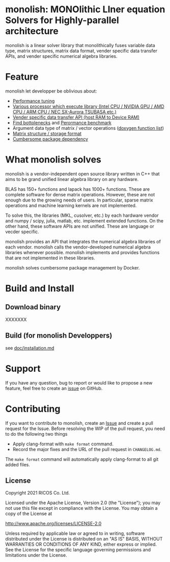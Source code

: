 # monolish: MONOlithic LIner equation Solvers for Highly-parallel architecture
monolish is a linear solver library that monolithically fuses variable data type, matrix structures, matrix data format, vender specific data transfer APIs, and vender specific numerical algebra libraries.

# Feature
monolish let developper be oblivious about:
- [Performance tuning][tuning_rule]
- [Various processor which execute library  (Intel CPU / NVIDIA GPU / AMD CPU / ARM CPU / NEC SX-Aurora TSUBASA etc.) ][oplist]
- [Vender specific data transfer API (host RAM to Device RAM)][gpu]
- [Find bottolenecks][logger] and [Perormance benchmark][perfviewer]
- Argument data type of matrix / vector operations ([doxygen function list][doxy_func])
- [Matrix structure / storage format][matrix_storage]
- [Cumbersome package dependency][build]

[oplist]: doc/operation_list.md
[gpu]: doc/gpu.md
[doxy_func]: XXXXXXXXXXXXXXX
[build]: doc/build.md
[logger]: XXXXXXXXXXXXXXXXXXXXXXXXX
[perfviewer]: XXXXXXXXXXXXXXXXXX
[matrix_storage]: XXXXXXXXXXXXXXXX
[tuning_rule]: XXXXXXXXXXXXXXX 

# What monolish solves
monolish is a vendor-independent open source library written in C++ that aims to be grand unified linear algebra library on any hardware.

BLAS has 150+ functions and lapack has 1000+ functions. These are complete software for dense matrix operations. 
However, these are not enough due to the growing needs of users. 
In particular, sparse matrix operations and machine learning kernels are not implemented. 

To solve this, the libraries (MKL, cusolver, etc.) by each hardware vendor and numpy / scipy, julia, matlab, etc. implement extended functions.
On the other hand, these software APIs are not unified. These are language or vecder specific.

monolish provides an API that integrates the numerical algebra libraries of each vendor.
monolish calls the vendor-developed numerical algebra libraries whenever possible.
monolish implements and provides functions that are not implemented in these libraries.

monolish solves cumbersome package management by Docker.

# Build and Install
## Download binary
XXXXXXX

## Build (for monolish Developpers)
see [doc/installation.md](doc/installation.md)

# Support
If you have any question, bug to report or would like to propose a new feature, feel free to create an [issue][issue] on GitHub.

[issue]: https://github.com/ricosjp/monolish/issues

# Contributing
If you want to contribute to monolish, create an [Issue][issue] and create a pull request for the Issue.
Before resolving the WIP of the pull request, you need to do the following two things

- Apply clang-format with `make format` command.
- Record the major fixes and the URL of the pull request in `CHANGELOG.md`.

The `make format` command will automatically apply clang-format to all git added files.

License
--------
Copyright 2021 RICOS Co. Ltd.

Licensed under the Apache License, Version 2.0 (the "License");
you may not use this file except in compliance with the License.
You may obtain a copy of the License at

http://www.apache.org/licenses/LICENSE-2.0

Unless required by applicable law or agreed to in writing, software
distributed under the License is distributed on an "AS IS" BASIS,
WITHOUT WARRANTIES OR CONDITIONS OF ANY KIND, either express or implied.
See the License for the specific language governing permissions and
limitations under the License.
